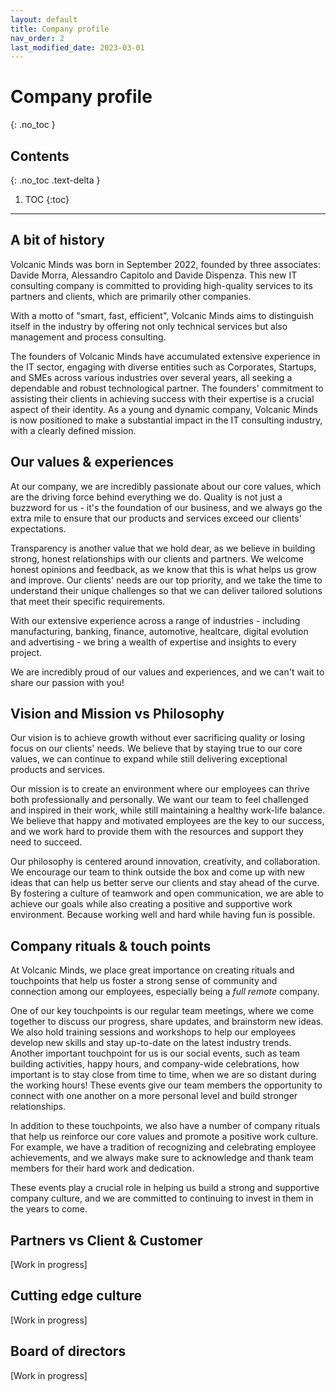 ```yaml
---
layout: default
title: Company profile
nav_order: 2
last_modified_date: 2023-03-01
---
```


# Company profile
{: .no_toc }

## Contents
{: .no_toc .text-delta }

1. TOC
{:toc}

---

## A bit of history

Volcanic Minds was born in September 2022, founded by three associates: Davide Morra, Alessandro Capitolo and Davide Dispenza. This new IT consulting company is committed to providing high-quality services to its partners and clients, which are primarily other companies.

With a motto of "smart, fast, efficient", Volcanic Minds aims to distinguish itself in the industry by offering not only technical services but also management and process consulting. 

The founders of Volcanic Minds have accumulated extensive experience in the IT sector, engaging with diverse entities such as Corporates, Startups, and SMEs across various industries over several years, all seeking a dependable and robust technological partner. The founders' commitment to assisting their clients in achieving success with their expertise is a crucial aspect of their identity. As a young and dynamic company, Volcanic Minds is now positioned to make a substantial impact in the IT consulting industry, with a clearly defined mission.

## Our values & experiences

At our company, we are incredibly passionate about our core values, which are the driving force behind everything we do.
Quality is not just a buzzword for us - it's the foundation of our business, and we always go the extra mile to ensure that our products and services exceed our clients' expectations.

Transparency is another value that we hold dear, as we believe in building strong, honest relationships with our clients and partners. We welcome honest opinions and feedback, as we know that this is what helps us grow and improve.
Our clients' needs are our top priority, and we take the time to understand their unique challenges so that we can deliver tailored solutions that meet their specific requirements.

With our extensive experience across a range of industries - including manufacturing, banking, finance, automotive, healtcare, digital evolution and advertising - we bring a wealth of expertise and insights to every project. 

We are incredibly proud of our values and experiences, and we can't wait to share our passion with you!

## Vision and Mission vs Philosophy

Our vision is to achieve growth without ever sacrificing quality or losing focus on our clients' needs. We believe that by staying true to our core values, we can continue to expand while still delivering exceptional products and services.

Our mission is to create an environment where our employees can thrive both professionally and personally. We want our team to feel challenged and inspired in their work, while still maintaining a healthy work-life balance. We believe that happy and motivated employees are the key to our success, and we work hard to provide them with the resources and support they need to succeed.

Our philosophy is centered around innovation, creativity, and collaboration. We encourage our team to think outside the box and come up with new ideas that can help us better serve our clients and stay ahead of the curve. By fostering a culture of teamwork and open communication, we are able to achieve our goals while also creating a positive and supportive work environment. Because working well and hard while having fun is possible.

## Company rituals & touch points

At Volcanic Minds, we place great importance on creating rituals and touchpoints that help us foster a strong sense of community and connection among our employees, especially being a _full remote_ company.

One of our key touchpoints is our regular team meetings, where we come together to discuss our progress, share updates, and brainstorm new ideas. We also hold training sessions and workshops to help our employees develop new skills and stay up-to-date on the latest industry trends. Another important touchpoint for us is our social events, such as team building activities, happy hours, and company-wide celebrations, how important is to stay close from time to time, when we are so distant during the working hours! These events give our team members the opportunity to connect with one another on a more personal level and build stronger relationships.

In addition to these touchpoints, we also have a number of company rituals that help us reinforce our core values and promote a positive work culture. For example, we have a tradition of recognizing and celebrating employee achievements, and we always make sure to acknowledge and thank team members for their hard work and dedication.

These events play a crucial role in helping us build a strong and supportive company culture, and we are committed to continuing to invest in them in the years to come.

## Partners vs Client & Customer

[Work in progress]

## Cutting edge culture

[Work in progress]

## Board of directors

[Work in progress]
